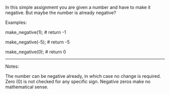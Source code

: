 In this simple assignment you are given a number and have to make it negative. But maybe the number is already negative?

Examples:

make_negative(1);  # return -1

make_negative(-5); # return -5

make_negative(0);  # return 0

--------------------------------------------------------------------------------------------------
Notes:

The number can be negative already, in which case no change is required.
Zero (0) is not checked for any specific sign. Negative zeros make no mathematical sense.

